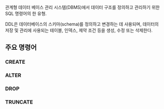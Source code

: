 관계형 데이터 베이스 관리 시스템(DBMS)에서 데이터 구조를 정의하고 관리하기 위한 SQL 명령어의 한 유형.

DDL은 데이터베이스의 스키마(schema)를 정의하고 변경하는 데 사용되며, 데이터의 저장 및 관리에 사용되는 테이블, 인덱스, 제약 조건 등을 생성, 수정 또는 삭제한다.

## 주요 명령어
### CREATE

### ALTER

### DROP

### TRUNCATE

